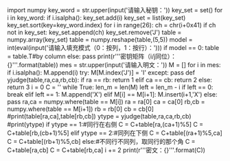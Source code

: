 import numpy
key_word = str.upper(input('请输入秘钥：'))
key_set = set()
for i in key_word:
    if i.isalpha():
        key_set.add(i)
key_set = list(key_set)
key_set.sort(key=key_word.index)
for i in range(26):
    ch = chr(i+0x41)
    if ch not in key_set:
        key_set.append(ch)
key_set.remove('J')
table = numpy.array(key_set)
table = numpy.reshape(table,(5,5))
model = int(eval(input('请输入填充模式（0：按列，1：按行）：')))
if model == 0:
    table = table.T#by column
else:
    pass
print(r'''密钥矩阵（i/j同位）：
{}'''.format(table))
mes = str.upper(input('请输入明文：'))
M = []
for i in mes:
    if i.isalpha():
        M.append(i)
try:
    M[M.index('J')] = 'I'
except:
    pass
def yjudge(table,ra,ca,rb,cb):
    if ra == rb:
        return 1
    elif ca == cb:
        return 2
    else:
        return 3
i = 0
C = ''
while True:
    len_m = len(M)
    left = len_m - i
    if left == 0:
        break
    elif left == 1:
        M.append('X')
    elif M[i] == M[i+1]:
        M.insert(i+1,'X')
    else:
        pass
    ra,ca = numpy.where(table == M[i])
    ra = ra[0]
    ca = ca[0]
    rb,cb = numpy.where(table == M[i+1])
    rb = rb[0]
    cb = cb[0]
    #print(table[ra,ca],table[rb,cb])
    ytype = yjudge(table,ra,ca,rb,cb)
    #print(ytype)
    if ytype == 1:#同行在右侧
        C = C+table[ra,(ca+1)%5]
        C = C+table[rb,(cb+1)%5]
    elif ytype == 2:#同列在下侧
        C = C+table[(ra+1)%5,ca]
        C = C+table[(rb+1)%5,cb]
    else:#不同行不同列，取同行的那个角
        C = C+table[ra,cb]
        C = C+table[rb,ca]
    i += 2
print(r'''密文：{}'''.format(C))
